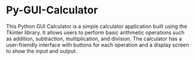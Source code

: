 # Py-GUI-Calculator
This Python GUI Calculator is a simple calculator application built using the Tkinter library. It allows users to perform basic arithmetic operations such as addition, subtraction, multiplication, and division. The calculator has a user-friendly interface with buttons for each operation and a display screen to show the input and output.
